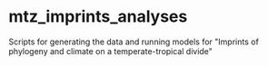 # mtz_imprints_analyses
Scripts for generating the data and running models for "Imprints of phylogeny and climate on a temperate-tropical divide"
